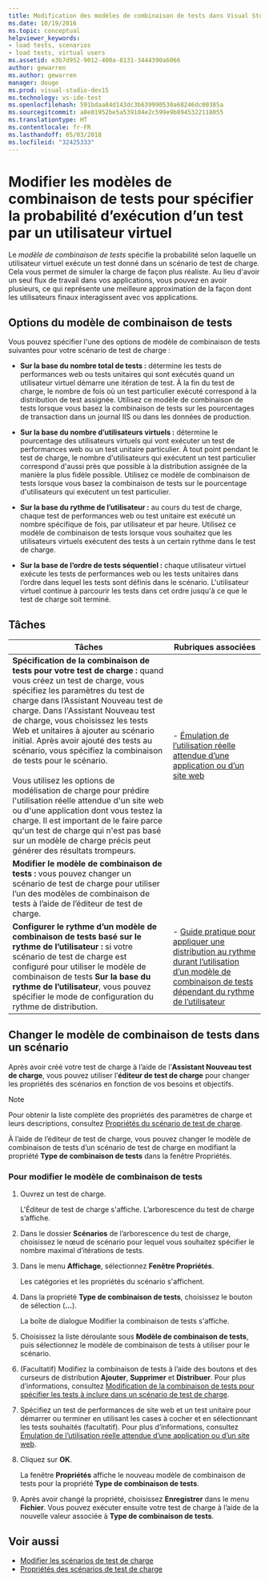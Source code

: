 ```yaml
---
title: Modification des modèles de combinaison de tests dans Visual Studio
ms.date: 10/19/2016
ms.topic: conceptual
helpviewer_keywords:
- load tests, scenarios
- load tests, virtual users
ms.assetid: e3b7d952-9012-400a-8131-3444390a6066
author: gewarren
ms.author: gewarren
manager: douge
ms.prod: visual-studio-dev15
ms.technology: vs-ide-test
ms.openlocfilehash: 591bdaa84d143dc3b639990530a68246dc00385a
ms.sourcegitcommit: a8e01952be5a539104e2c599e9b8945322118055
ms.translationtype: HT
ms.contentlocale: fr-FR
ms.lasthandoff: 05/03/2018
ms.locfileid: "32425333"
---
```

# <a name="edit-test-mix-models-to-specify-the-probability-of-a-virtual-user-running-a-test"></a>Modifier les modèles de combinaison de tests pour spécifier la probabilité d’exécution d’un test par un utilisateur virtuel

Le *modèle de combinaison de tests* spécifie la probabilité selon laquelle un utilisateur virtuel exécute un test donné dans un scénario de test de charge. Cela vous permet de simuler la charge de façon plus réaliste. Au lieu d'avoir un seul flux de travail dans vos applications, vous pouvez en avoir plusieurs, ce qui représente une meilleure approximation de la façon dont les utilisateurs finaux interagissent avec vos applications.

## <a name="test-mix-model-options"></a>Options du modèle de combinaison de tests

Vous pouvez spécifier l'une des options de modèle de combinaison de tests suivantes pour votre scénario de test de charge :

-   **Sur la base du nombre total de tests :** détermine les tests de performances web ou tests unitaires qui sont exécutés quand un utilisateur virtuel démarre une itération de test. À la fin du test de charge, le nombre de fois où un test particulier exécuté correspond à la distribution de test assignée. Utilisez ce modèle de combinaison de tests lorsque vous basez la combinaison de tests sur les pourcentages de transaction dans un journal IIS ou dans les données de production.

-   **Sur la base du nombre d’utilisateurs virtuels :** détermine le pourcentage des utilisateurs virtuels qui vont exécuter un test de performances web ou un test unitaire particulier. À tout point pendant le test de charge, le nombre d'utilisateurs qui exécutent un test particulier correspond d'aussi près que possible à la distribution assignée de la manière la plus fidèle possible. Utilisez ce modèle de combinaison de tests lorsque vous basez la combinaison de tests sur le pourcentage d'utilisateurs qui exécutent un test particulier.

-   **Sur la base du rythme de l’utilisateur :** au cours du test de charge, chaque test de performances web ou test unitaire est exécuté un nombre spécifique de fois, par utilisateur et par heure. Utilisez ce modèle de combinaison de tests lorsque vous souhaitez que les utilisateurs virtuels exécutent des tests à un certain rythme dans le test de charge.

-   **Sur la base de l’ordre de tests séquentiel :** chaque utilisateur virtuel exécute les tests de performances web ou les tests unitaires dans l’ordre dans lequel les tests sont définis dans le scénario. L'utilisateur virtuel continue à parcourir les tests dans cet ordre jusqu'à ce que le test de charge soit terminé.

## <a name="tasks"></a>Tâches

|Tâches|Rubriques associées|
|-----------|-----------------------|
|**Spécification de la combinaison de tests pour votre test de charge :** quand vous créez un test de charge, vous spécifiez les paramètres du test de charge dans l’Assistant Nouveau test de charge. Dans l'Assistant Nouveau test de charge, vous choisissez les tests Web et unitaires à ajouter au scénario initial. Après avoir ajouté des tests au scénario, vous spécifiez la combinaison de tests pour le scénario.<br /><br /> Vous utilisez les options de modélisation de charge pour prédire l'utilisation réelle attendue d'un site web ou d'une application dont vous testez la charge. Il est important de le faire parce qu'un test de charge qui n'est pas basé sur un modèle de charge précis peut générer des résultats trompeurs.|-   [Émulation de l’utilisation réelle attendue d’une application ou d’un site web](../test/emulate-real-world-usage-of-a-web-site-in-a-load-test-using-test-mix-models.md)|
|**Modifier le modèle de combinaison de tests :** vous pouvez changer un scénario de test de charge pour utiliser l’un des modèles de combinaison de tests à l’aide de l’éditeur de test de charge.||
|**Configurer le rythme d’un modèle de combinaison de tests basé sur le rythme de l’utilisateur :** si votre scénario de test de charge est configuré pour utiliser le modèle de combinaison de tests **Sur la base du rythme de l’utilisateur**, vous pouvez spécifier le mode de configuration du rythme de distribution.|-   [Guide pratique pour appliquer une distribution au rythme durant l’utilisation d’un modèle de combinaison de tests dépendant du rythme de l’utilisateur](../test/how-to-apply-distribution-to-pacing-delay-when-using-a-user-pace-test-mix-model.md)|

## <a name="change-the-test-mix-model-in-a-scenario"></a>Changer le modèle de combinaison de tests dans un scénario

Après avoir créé votre test de charge à l’aide de l’**Assistant Nouveau test de charge**, vous pouvez utiliser l’**éditeur de test de charge** pour changer les propriétés des scénarios en fonction de vos besoins et objectifs.

> [!NOTE]
> Pour obtenir la liste complète des propriétés des paramètres de charge et leurs descriptions, consultez [Propriétés du scénario de test de charge](../test/load-test-scenario-properties.md).

À l’aide de l’éditeur de test de charge, vous pouvez changer le modèle de combinaison de tests d’un scénario de test de charge en modifiant la propriété **Type de combinaison de tests** dans la fenêtre Propriétés.

### <a name="to-change-the-test-mix-model"></a>Pour modifier le modèle de combinaison de tests

1.  Ouvrez un test de charge.

     L'Éditeur de test de charge s'affiche. L’arborescence du test de charge s’affiche.

2.  Dans le dossier **Scénarios** de l’arborescence du test de charge, choisissez le nœud de scénario pour lequel vous souhaitez spécifier le nombre maximal d’itérations de tests.

3.  Dans le menu **Affichage**, sélectionnez **Fenêtre Propriétés**.

     Les catégories et les propriétés du scénario s'affichent.

4.  Dans la propriété **Type de combinaison de tests**, choisissez le bouton de sélection (**...**).

     La boîte de dialogue Modifier la combinaison de tests s'affiche.

5.  Choisissez la liste déroulante sous **Modèle de combinaison de tests**, puis sélectionnez le modèle de combinaison de tests à utiliser pour le scénario.

6.  (Facultatif) Modifiez la combinaison de tests à l’aide des boutons et des curseurs de distribution **Ajouter**, **Supprimer** et **Distribuer**. Pour plus d’informations, consultez [Modification de la combinaison de tests pour spécifier les tests à inclure dans un scénario de test de charge](../test/edit-the-test-mix-to-specify-which-web-browsers-types-in-a-load-test-scenario.md).

7.  Spécifiez un test de performances de site web et un test unitaire pour démarrer ou terminer en utilisant les cases à cocher et en sélectionnant les tests souhaités (facultatif). Pour plus d’informations, consultez [Émulation de l’utilisation réelle attendue d’une application ou d’un site web](../test/emulate-real-world-usage-of-a-web-site-in-a-load-test-using-test-mix-models.md).

8.  Cliquez sur **OK**.

     La fenêtre **Propriétés** affiche le nouveau modèle de combinaison de tests pour la propriété **Type de combinaison de tests**.

9. Après avoir changé la propriété, choisissez **Enregistrer** dans le menu **Fichier**. Vous pouvez exécuter ensuite votre test de charge à l’aide de la nouvelle valeur associée à **Type de combinaison de tests**.

## <a name="see-also"></a>Voir aussi

- [Modifier les scénarios de test de charge](../test/edit-load-test-scenarios.md)
- [Propriétés des scénarios de test de charge](../test/load-test-scenario-properties.md)